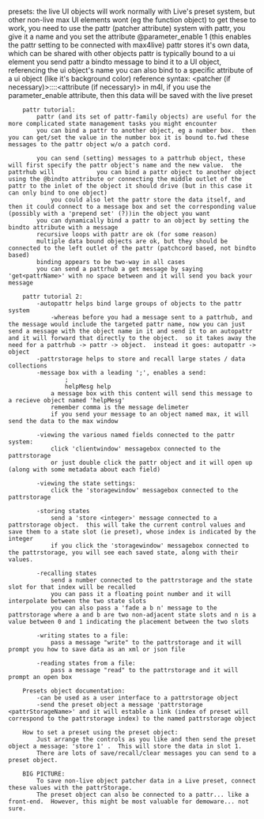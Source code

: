presets:
		the live UI objects will work normally with Live's preset system, but other non-live max UI elements wont (eg the function object)
		to get these to work, you need to use the pattr (patcher attribute) system
		with pattr, you give it a name and you set the attribute @parameter_enable 1 (this enables the pattr setting to be connected with max4live)
		pattr stores it's own data, which can be shared with other objects
		pattr is typically bound to a ui element
		you send pattr a bindto message to bind it to a UI object, referencing the ui object's name
		you can also bind to a specific attribute of a ui object (like it's background color)
		reference syntax:
			<patcher (if necessary)>::<object name>::<attribute (if necessary)>
		in m4l, if you use the parameter_enable attribute, then this data will be saved with the live preset
		
		pattr tutorial:
			pattr (and its set of pattr-family objects) are useful for the more complicated state management tasks you might encounter
			you can bind a pattr to another object, eg a number box.  then you can get/set the value in the number box it is bound to.fwd these messages to the pattr object w/o a patch cord.

			you can send (setting) messages to a pattrhub object, these will first specify the pattr object's name and the new value.  the pattrhub will 			you can bind a pattr object to another object using the @bindto attribute or connecting the middle outlet of the pattr to the inlet of the object it should drive (but in this case it can only bind to one object)
				you could also let the pattr store the data itself, and then it could connect to a message box and set the corresponding value (possibly with a 'prepend set' (?))in the object you want
			you can dynamically bind a pattr to an object by setting the bindto attribute with a message
			recursive loops with pattr are ok (for some reason)
			multiple data bound objects are ok, but they should be connected to the left outlet of the pattr (patchcord based, not bindto based)
			binding appears to be two-way in all cases
			you can send a pattrhub a get message by saying 'get<pattrName>' with no space between and it will send you back your message

		pattr tutorial 2:
			-autopattr helps bind large groups of objects to the pattr system
				-whereas before you had a message sent to a pattrhub, and the message would include the targeted pattr name, now you can just send a message with the object name in it and send it to an autopattr and it will forward that directly to the object.  so it takes away the need for a pattrhub -> pattr -> object.  instead it goes: autopattr -> object
			-pattrstorage helps to store and recall large states / data collections
			-message box with a leading ';', enables a send:
					;
					helpMesg help
				a message box with this content will send this message to a recieve object named 'helpMesg'
				remember comma is the message delimeter
				if you send your message to an object named max, it will send the data to the max window

			-viewing the various named fields connected to the pattr system:
				click 'clientwindow' messagebox connected to the pattrstorage
				or just double click the pattr object and it will open up (along with some metadata about each field)

			-viewing the state settings:
				click the 'storagewindow' messagebox connected to the pattrstorage

			-storing states
				send a 'store <integer>' message connected to a pattrstorage object.  this will take the current control values and save them to a state slot (ie preset), whose index is indicated by the integer
				if you click the 'storagewindow' messagebox connected to the pattrstorage, you will see each saved state, along with their values.

			-recalling states
				send a number connected to the pattrstorage and the state slot for that index will be recalled
				you can pass it a floating point number and it will interpolate between the two state slots
				you can also pass a 'fade a b n' message to the pattrstorage where a and b are two non-adjacent state slots and n is a value between 0 and 1 indicating the placement between the two slots

			-writing states to a file: 
				pass a message "write" to the pattrstorage and it will prompt you how to save data as an xml or json file

			-reading states from a file:
				pass a message "read" to the pattrstorage and it will prompt an open box

		Presets object documentation:
			-can be used as a user interface to a pattrstorage object
			-send the preset object a message 'pattrstorage <pattrStorageName>' and it will estable a link (index of preset will correspond to the pattrstorage index) to the named pattrstorage object

		How to set a preset using the preset object:
			Just arrange the controls as you like and then send the preset object a message: 'store 1' .  This will store the data in slot 1.
			There are lots of save/recall/clear messages you can send to a preset object.

		BIG PICTURE:
			To save non-live object patcher data in a Live preset, connect these values with the pattrStorage.
			The preset object can also be connected to a pattr... like a front-end.  However, this might be most valuable for demoware... not sure.
